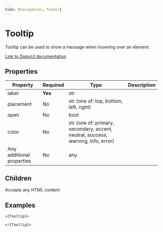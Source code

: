 ```yaml
---
hide: [navigation, footer]
---
```

# Tooltip

Tooltip can be used to show a message when hovering over an element.

[Link to DaisyUI documentation](https://daisyui.com/components/tooltip/)


## Properties

| Property | Required | Type | Description |
|----------|----------|------|-------------|
|label|**Yes**|str||
|placement|No|str (one of: top, bottom, left, right)||
|open|No|bool||
|color|No|str (one of: primary, secondary, accent, neutral, success, warning, info, error)||
|Any additional properties|No|any||

## Children

Accepts any HTML content

## Examples

```
<{Tooltip}>

</{Tooltip}>
```